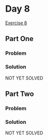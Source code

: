 # Day 8

[Exercise 8](https://adventofcode.com/2023/day/8)

## Part One

### Problem

### Solution

NOT YET SOLVED

## Part Two

### Problem

### Solution

NOT YET SOLVED
